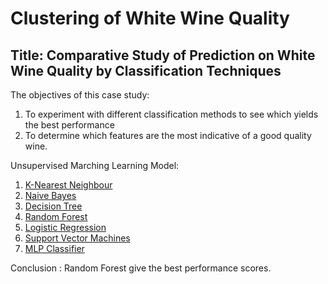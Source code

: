 # Clustering of White Wine Quality

## Title: Comparative Study of Prediction on White Wine Quality by Classification Techniques

The objectives of this case study:
1. To experiment with different classification methods to see which yields the best performance
2. To determine which features are the most indicative of a good quality wine.

Unsupervised Marching Learning Model:
1. [K-Nearest Neighbour](https://github.com/yiliang0303/Clustering-of-White-Wine-Quality/blob/main/K-Nearest%20Neighbors.ipynb)
2. [Naive Bayes](https://github.com/yiliang0303/Clustering-of-White-Wine-Quality/blob/main/NaiveBayes.ipynb)
3. [Decision Tree](https://github.com/yiliang0303/Clustering-of-White-Wine-Quality/blob/main/Decision%20Tree.ipynb)
4. [Random Forest](https://github.com/yiliang0303/Clustering-of-White-Wine-Quality/blob/main/Random%20Forest.ipynb)
5. [Logistic Regression](https://github.com/yiliang0303/Clustering-of-White-Wine-Quality/blob/main/Logistics%20Regression.ipynb)
6. [Support Vector Machines](https://github.com/yiliang0303/Clustering-of-White-Wine-Quality/blob/main/Support%20Vector%20Machines%20(SVM).ipynb)
7. [MLP Classifier](https://github.com/yiliang0303/Clustering-of-White-Wine-Quality/blob/main/MLPClassifier%20(NN).ipynb)

Conclusion : Random Forest give the best performance scores.
